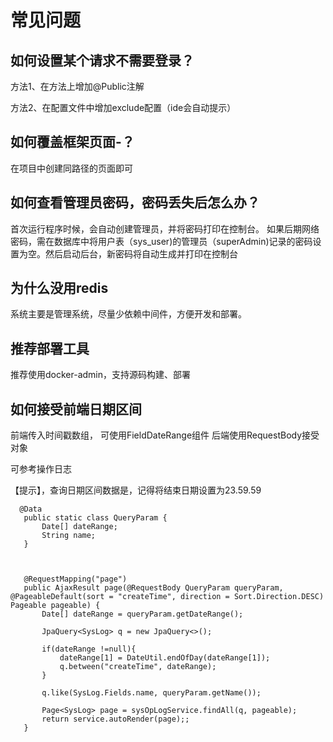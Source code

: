 # 常见问题

## 如何设置某个请求不需要登录？

方法1、在方法上增加@Public注解

方法2、在配置文件中增加exclude配置（ide会自动提示）

## 如何覆盖框架页面-？

在项目中创建同路径的页面即可

## 如何查看管理员密码，密码丢失后怎么办？

首次运行程序时候，会自动创建管理员，并将密码打印在控制台。
如果后期网络密码，需在数据库中将用户表（sys_user)的管理员（superAdmin)记录的密码设置为空。然后启动后台，新密码将自动生成并打印在控制台

## 为什么没用redis
系统主要是管理系统，尽量少依赖中间件，方便开发和部署。

## 推荐部署工具

推荐使用docker-admin，支持源码构建、部署

## 如何接受前端日期区间

前端传入时间戳数组， 可使用FieldDateRange组件
后端使用RequestBody接受对象

可参考操作日志

【提示】，查询日期区间数据是，记得将结束日期设置为23.59.59
 ```
   @Data
    public static class QueryParam {
        Date[] dateRange;
        String name;
    }



    @RequestMapping("page")
    public AjaxResult page(@RequestBody QueryParam queryParam, @PageableDefault(sort = "createTime", direction = Sort.Direction.DESC) Pageable pageable) {
        Date[] dateRange = queryParam.getDateRange();

        JpaQuery<SysLog> q = new JpaQuery<>();
        
        if(dateRange !=null){
            dateRange[1] = DateUtil.endOfDay(dateRange[1]);
            q.between("createTime", dateRange);
        }

        q.like(SysLog.Fields.name, queryParam.getName());

        Page<SysLog> page = sysOpLogService.findAll(q, pageable);
        return service.autoRender(page);;
    }
 
 ```
